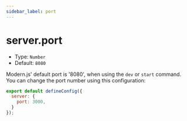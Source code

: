 ```yaml
---
sidebar_label: port
---
```


# server.port

* Type: `Number`
* Default: `8080`

Modern.js' default port is '8080', when using the `dev` or `start` command. You can change the port number using this configuration:

```js title="modern.config.ts"
export default defineConfig({
  server: {
    port: 3000,
  }
});
```
